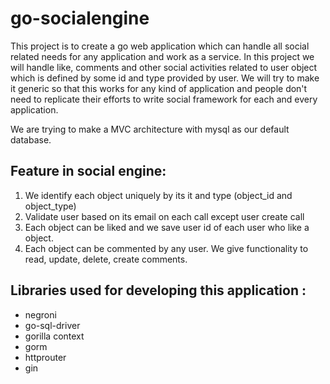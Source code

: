 # go-socialengine
This project is to create a go web application which can handle all social related needs for any application and work as a service.
In this project we will handle like, comments and other social activities related to user object which is defined by some id and type provided by user.
We will try to make it generic so that this works for any kind of application and people don't need to replicate their efforts to write social framework for each and every application.

We are trying to make a MVC architecture with mysql as our default database.

## Feature in social engine:
1. We identify each object uniquely by its it and type (object_id and object_type)
2. Validate user based on its email on each call except user create call
3. Each object can be liked and we save user id of each user who like a object.
4. Each object can be commented by any user. We give functionality to read, update, delete, create comments.

## Libraries used for developing this application :
- negroni
- go-sql-driver
- gorilla context
- gorm
- httprouter
- gin

